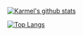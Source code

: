 [![Karmel's github stats](https://github-readme-stats.vercel.app/api?username=KSZLAGK&show_icons=true&count_private=true&include_all_commits=true)](https://github.com/KSZLAGK)

[![Top Langs](https://github-readme-stats.vercel.app/api/top-langs/?username=KSZLAGK&langs_count=6&layout=compact)](https://github.com/KSZLAGK)
